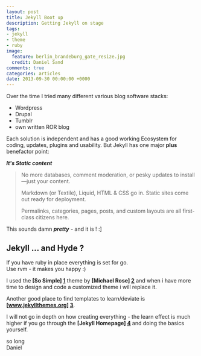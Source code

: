 ```yaml
---
layout: post
title: Jekyll Boot up
description: Getting Jekyll on stage
tags:
- jekyll
- theme
- ruby
image:
  feature: berlin_brandeburg_gate_resize.jpg
  credit: Daniel Sand
comments: true
categories: articles
date: 2013-09-30 00:00:00 +0000
---
```


Over the time I tried many different various blog software stacks:

* Wordpress
* Drupal
* Tumblr
* own written ROR blog

Each solution is independent and has a good working Ecosystem for coding, updates, plugins and usability.
But Jekyll has one major **plus** benefactor point:  

***It's Static content***

> No more databases, comment moderation, or pesky updates to install—just your content.  
>
> Markdown (or Textile), Liquid, HTML & CSS go in. Static sites come out ready for deployment.  
>
> Permalinks, categories, pages, posts, and custom layouts are all first-class citizens here.  

This sounds damn __*pretty*__ - and it is ! :]

## Jekyll ... and Hyde ?

If you have ruby in place everything is set for go.  
Use rvm - it makes you happy :)

I used the **[So Simple] [1]** theme by **[Michael Rose] [2]** and when i have more time to design and code a customized theme i will replace it.   

Another good place to find templates to learn/deviate is **[www.jekyllthemes.org] [3]**.  

I will not go in depth on how creating everything - the learn effect is much higher if you go through the **[Jekyll Homepage] [4]** and doing the basics yourself.   

so long  
Daniel


  [1]: https://github.com/mmistakes/so-simple-theme        "So simple jekyll theme"
  [2]: http://mademistakes.com/				   "Michael Rose"
  [3]: http://jekyllthemes.org/				   "Jekyll themes"
  [4]: http://jekyllrb.com/				   "Jekyll Homepage"
